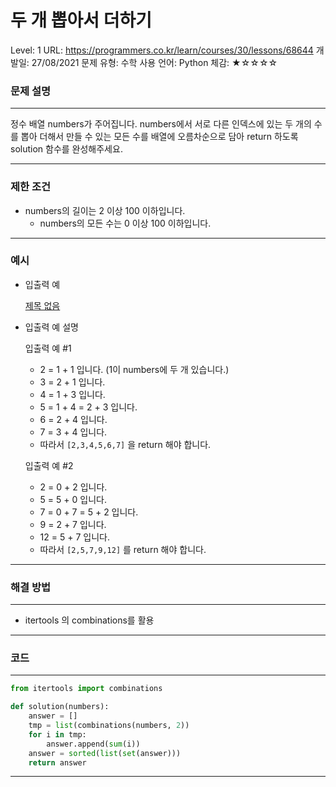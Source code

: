 # 두 개 뽑아서 더하기

Level: 1
URL: https://programmers.co.kr/learn/courses/30/lessons/68644
개발일: 27/08/2021
문제 유형: 수학
사용 언어: Python
체감: ★☆☆☆☆

### 문제 설명

---

정수 배열 numbers가 주어집니다. numbers에서 서로 다른 인덱스에 있는 두 개의 수를 뽑아 더해서 만들 수 있는 모든 수를 배열에 오름차순으로 담아 return 하도록 solution 함수를 완성해주세요.

---

### 제한 조건

- numbers의 길이는 2 이상 100 이하입니다.
    - numbers의 모든 수는 0 이상 100 이하입니다.

---

### 예시

- 입출력 예

    [제목 없음](%E1%84%83%E1%85%AE%20%E1%84%80%E1%85%A2%20%E1%84%88%E1%85%A9%E1%86%B8%E1%84%8B%E1%85%A1%E1%84%89%E1%85%A5%20%E1%84%83%E1%85%A5%E1%84%92%E1%85%A1%E1%84%80%E1%85%B5%20af1e9006fc044beaabc398c28456c589/%E1%84%8C%E1%85%A6%E1%84%86%E1%85%A9%E1%86%A8%20%E1%84%8B%E1%85%A5%E1%86%B9%E1%84%82%E1%85%B3%E1%86%AB%20%E1%84%83%E1%85%A6%E1%84%8B%E1%85%B5%E1%84%90%E1%85%A5%E1%84%87%E1%85%A6%E1%84%8B%E1%85%B5%E1%84%89%E1%85%B3%20024a3bd1e1864d51b6a03e25b8d7c871.csv)

- 입출력 예 설명

    입출력 예 #1

    - 2 = 1 + 1 입니다. (1이 numbers에 두 개 있습니다.)
    - 3 = 2 + 1 입니다.
    - 4 = 1 + 3 입니다.
    - 5 = 1 + 4 = 2 + 3 입니다.
    - 6 = 2 + 4 입니다.
    - 7 = 3 + 4 입니다.
    - 따라서 `[2,3,4,5,6,7]` 을 return 해야 합니다.

    입출력 예 #2

    - 2 = 0 + 2 입니다.
    - 5 = 5 + 0 입니다.
    - 7 = 0 + 7 = 5 + 2 입니다.
    - 9 = 2 + 7 입니다.
    - 12 = 5 + 7 입니다.
    - 따라서 `[2,5,7,9,12]` 를 return 해야 합니다.

---

### 해결 방법

---

- itertools 의 combinations를 활용

---

### 코드

---

```python
from itertools import combinations

def solution(numbers):
    answer = []
    tmp = list(combinations(numbers, 2))
    for i in tmp:
        answer.append(sum(i))
    answer = sorted(list(set(answer)))
    return answer
```

---